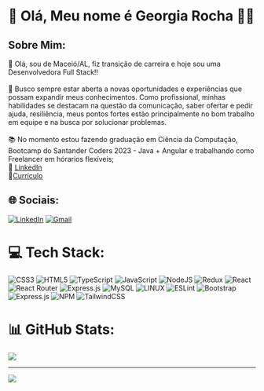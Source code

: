 # 💫 Olá, Meu nome é Georgia Rocha 👩‍🎓
## Sobre Mim:
🔭 Olá, sou de Maceió/AL, fiz transição de carreira e hoje sou uma Desenvolvedora Full Stack!!<br><br>
🌱 Busco sempre estar aberta a novas oportunidades e experiências que possam expandir meus conhecimentos. Como profissional, minhas habilidades se destacam na questão da comunicação, saber ofertar e pedir ajuda, resiliência, meus pontos fortes estão principalmente no bom trabalho em equipe e na busca por solucionar problemas. <br><br>📚 No momento estou fazendo graduação em Ciência da Computação, Bootcamp do Santander Coders 2023 - Java + Angular e trabalhando como Freelancer em hórarios flexíveis;<br>💬 [LinkedIn](https://www.linkedin.com/in/georgia-rocha-dev/)<br>
💼[Currículo](https://www.canva.com/design/DAFwsteZjpY/28bmTzI2X2VdnObbp5Dhcw/edit?utm_content=DAFwsteZjpY&utm_campaign=designshare&utm_medium=link2&utm_source=sharebutton)


## 🌐 Sociais:
[![LinkedIn](https://img.shields.io/badge/LinkedIn-0077B5?style=for-the-badge&logo=linkedin&logoColor=white)](https://linkedin.com/in/georgia-rocha-dev) 
[![Gmail](https://img.shields.io/badge/Gmail-D14836?style=for-the-badge&logo=gmail&logoColor=white)](https://mail.google.com/mail/?view=cm&fs=1&to=georgiab543@gmail.com)

# 💻 Tech Stack:
![CSS3](https://img.shields.io/badge/css3-%231572B6.svg?style=for-the-badge&logo=css3&logoColor=white) ![HTML5](https://img.shields.io/badge/html5-%23E34F26.svg?style=for-the-badge&logo=html5&logoColor=white) ![TypeScript](https://img.shields.io/badge/typescript-%23007ACC.svg?style=for-the-badge&logo=typescript&logoColor=white) ![JavaScript](https://img.shields.io/badge/javascript-%23323330.svg?style=for-the-badge&logo=javascript&logoColor=%23F7DF1E) ![NodeJS](https://img.shields.io/badge/node.js-6DA55F?style=for-the-badge&logo=node.js&logoColor=white) ![Redux](https://img.shields.io/badge/redux-%23593d88.svg?style=for-the-badge&logo=redux&logoColor=white) ![React](https://img.shields.io/badge/react-%2320232a.svg?style=for-the-badge&logo=react&logoColor=%2361DAFB) ![React Router](https://img.shields.io/badge/React_Router-CA4245?style=for-the-badge&logo=react-router&logoColor=white) ![Express.js](https://img.shields.io/badge/express.js-%23404d59.svg?style=for-the-badge&logo=express&logoColor=%2361DAFB) ![MySQL](https://img.shields.io/badge/mysql-%2300f.svg?style=for-the-badge&logo=mysql&logoColor=white) ![LINUX](https://img.shields.io/badge/Linux-FCC624?style=for-the-badge&logo=linux&logoColor=black) ![ESLint](https://img.shields.io/badge/ESLint-4B3263?style=for-the-badge&logo=eslint&logoColor=white) ![Bootstrap](https://img.shields.io/badge/bootstrap-%23563D7C.svg?style=for-the-badge&logo=bootstrap&logoColor=white) ![Express.js](https://img.shields.io/badge/express.js-%23404d59.svg?style=for-the-badge&logo=express&logoColor=%2361DAFB) ![NPM](https://img.shields.io/badge/NPM-%23000000.svg?style=for-the-badge&logo=npm&logoColor=white) ![TailwindCSS](https://img.shields.io/badge/tailwindcss-%2338B2AC.svg?style=for-the-badge&logo=tailwind-css&logoColor=white)
# 📊 GitHub Stats:

![](https://github-readme-stats.vercel.app/api/top-langs/?username=georgia-rocha&theme=dark&hide_border=false&include_all_commits=false&count_private=false&layout=compact)

---
[![](https://visitcount.itsvg.in/api?id=georgia-rocha&icon=0&color=0)](https://visitcount.itsvg.in)

<!-- Proudly created with GPRM ( https://gprm.itsvg.in ) -->
